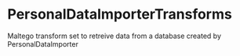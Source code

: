 # PersonalDataImporterTransforms
Maltego transform set to retreive data from a database created by PersonalDataImporter
